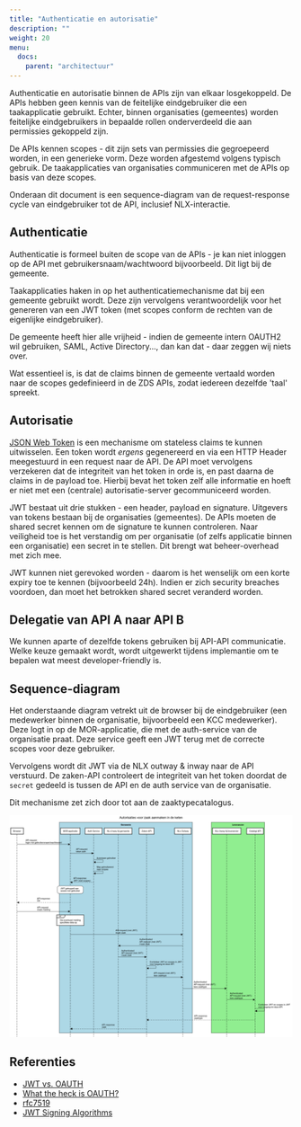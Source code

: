 ```yaml
---
title: "Authenticatie en autorisatie"
description: ""
weight: 20
menu:
  docs:
    parent: "architectuur"
---
```


Authenticatie en autorisatie binnen de APIs zijn van elkaar losgekoppeld. De
APIs hebben geen kennis van de feitelijke eindgebruiker die een taakapplicatie
gebruikt. Echter, binnen organisaties (gemeentes) worden feitelijke
eindgebruikers in bepaalde rollen onderverdeeld die aan permissies gekoppeld
zijn.

De APIs kennen scopes - dit zijn sets van permissies die gegroepeerd worden,
in een generieke vorm. Deze worden afgestemd volgens typisch gebruik. De
taakapplicaties van organisaties communiceren met de APIs op basis van deze
scopes.

Onderaan dit document is een sequence-diagram van de request-response cycle
van eindgebruiker tot de API, inclusief NLX-interactie.

## Authenticatie

Authenticatie is formeel buiten de scope van de APIs - je kan niet inloggen
op de API met gebruikersnaam/wachtwoord bijvoorbeeld. Dit ligt bij de gemeente.

Taakapplicaties haken in op het authenticatiemechanisme dat bij een gemeente
gebruikt wordt. Deze zijn vervolgens verantwoordelijk voor het genereren van
een JWT token (met scopes conform de rechten van de eigenlijke eindgebruiker).

De gemeente heeft hier alle vrijheid - indien de gemeente intern OAUTH2 wil
gebruiken, SAML, Active Directory..., dan kan dat - daar zeggen wij niets over.

Wat essentieel is, is dat de claims binnen de gemeente vertaald worden naar
de scopes gedefinieerd in de ZDS APIs, zodat iedereen dezelfde 'taal' spreekt.

## Autorisatie

[JSON Web Token](https://jwt.io/) is een mechanisme om stateless claims te
kunnen uitwisselen. Een token wordt _ergens_ gegenereerd en via een HTTP Header
meegestuurd in een request naar de API. De API moet vervolgens verzekeren
dat de integriteit van het token in orde is, en past daarna de claims in de
payload toe. Hierbij bevat het token zelf alle informatie en hoeft er niet
met een (centrale) autorisatie-server gecommuniceerd worden.

JWT bestaat uit drie stukken - een header, payload en signature. Uitgevers van
tokens bestaan bij de organisaties (gemeentes). De APIs moeten de shared
secret kennen om de signature te kunnen controleren. Naar veiligheid toe is
het verstandig om per organisatie (of zelfs applicatie binnen een organisatie)
een secret in te stellen. Dit brengt wat beheer-overhead met zich mee.

JWT kunnen niet gerevoked worden - daarom is het wenselijk om een korte expiry
toe te kennen (bijvoorbeeld 24h). Indien er zich security breaches voordoen,
dan moet het betrokken shared secret veranderd worden.

## Delegatie van API A naar API B

We kunnen aparte of dezelfde tokens gebruiken bij API-API communicatie. Welke
keuze gemaakt wordt, wordt uitgewerkt tijdens implemantie om te bepalen wat
meest developer-friendly is.

## Sequence-diagram

Het onderstaande diagram vetrekt uit de browser bij de eindgebruiker (een
medewerker binnen de organisatie, bijvoorbeeld een KCC medewerker). Deze
logt in op de MOR-applicatie, die met de auth-service van de organisatie
praat. Deze service geeft een JWT terug met de correcte scopes voor deze
gebruiker.

Vervolgens wordt dit JWT via de NLX outway & inway naar de API verstuurd. De
zaken-API controleert de integriteit van het token doordat de `secret` gedeeld
is tussen de API en de auth service van de organisatie.

Dit mechanisme zet zich door tot aan de zaaktypecatalogus.

![sequence](./bestanden/authenticatie-autorisatie.png?raw=true)


## Referenties

* [JWT vs. OAUTH](https://community.apigee.com/questions/21139/jwt-vs-oauth.html)
* [What the heck is OAUTH?](https://developer.okta.com/blog/2017/06/21/what-the-heck-is-oauth)
* [rfc7519](https://tools.ietf.org/html/rfc7519)
* [JWT Signing Algorithms](https://auth0.com/blog/json-web-token-signing-algorithms-overview/)
